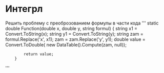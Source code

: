 # Интегрл
Решить проблему с преоброзованием формулы в части кода 
'''
static double Function(double x, double y, string formul)
        {
            string x1 = Convert.ToString(x);
            string y1 = Convert.ToString(y);
            string zam = formul.Replace('x', x1);
            zam = zam.Replace('y', y1);
            double value = Convert.ToDouble( new DataTable().Compute(zam, null));  

            return value;
        }
'''
